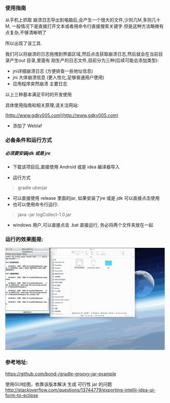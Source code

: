 
### 使用指南

从手机上抓取 崩溃日志导出到电脑后,会产生一个很大的文件,少则几M,多则几十M, 一般情况下是直接打开文本或者用命令行直接搜索关键字.但是这种方法略微有点复杂,不够清晰明了

所以出现了该工具.

我们可以将崩溃的日志拖拽到界面区域,然后点击获取崩溃日志,然后就会在当前目录产生out 目录,里面有 刚生产的日志文件,目前分为三种(后续可能会添加类型):
- jni详细崩溃日志 (方便排查一些地址信息)
- jni 大体崩溃信息 (更人性化,足够普通用户使用)
- 应用程序突然崩溃 主要日志

以上三种基本满足平时的开发使用

具体使用指南和相关原理,请关注网站:

[http://www.gdky005.com](http://www.gdky005.com)



- 添加了 Weblaf

### 必备条件和运行方式

##### 必须要安装jdk 或是 jre

- 下载该项目后,直接使用 Android 或是 idea 编译器导入

-  运行方式
> gradle uberjar

- 可以直接使用 release 里面的jar, 如果安装了jre 或是 jdk 可以直接点击使用
- 也可以使用命令行运行:
> java -jar logCollect-1.0.jar

- windows 用户,可以直接点击 .bat 直接运行, 务必将两个文件夹放在一起




### 运行的效果图是:

![](https://github.com/gdky005/getCrashInfo/blob/master/image/error_log.gif?raw=true)


### 参考地址:
https://github.com/bond-/gradle-groovy-jar-example

使用GUI绘图，依靠该版本解决 生成 可行性 jar 的问题
http://stackoverflow.com/questions/13744779/exporting-intellij-idea-ui-form-to-eclipse 